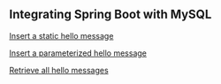 
## Integrating Spring Boot with MySQL

[Insert a static hello message](http://cs5200-spring2018-chandrashekar.us-east-2.elasticbeanstalk.com/api/hello/insert)

[Insert a parameterized hello message](http://cs5200-spring2018-chandrashekar.us-east-2.elasticbeanstalk.com/api/hello/insert/Hi%20there)

[Retrieve all hello messages](http://cs5200-spring2018-chandrashekar.us-east-2.elasticbeanstalk.com/api/hello/select/all)
